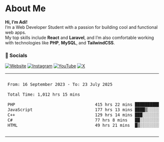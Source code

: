# About Me

**Hi, I’m Adi!**  
I’m a Web Developer Student with a passion for building cool and functional web apps.  
My top skills include **React** and **Laravel**, and I’m also comfortable working with technologies like **PHP**, **MySQL**, and **TailwindCSS**.

### 🔗 Socials

[![Website](https://img.shields.io/badge/Website-Visit-blue?logo=google-chrome&style=flat-square)](https://adisalafudin-com.vercel.app/)
[![Instagram](https://img.shields.io/badge/Instagram-@adi.salafudin-E4405F?logo=instagram&logoColor=white&style=flat-square)](https://instagram.com/adi.salafudin)
[![YouTube](https://img.shields.io/badge/YouTube-Subscribe-FF0000?logo=youtube&logoColor=white&style=flat-square)](https://youtube.com/@adisalafudin)
[![X](https://img.shields.io/badge/X-@telotraash-000000?logo=x&logoColor=white&style=flat-square)](https://x.com/telotraash)

<table border="0">
 <tr>
  <td>
  
 
 <!--START_SECTION:waka-->

```txt
From: 16 September 2023 - To: 23 July 2025

Total Time: 1,012 hrs 15 mins

PHP                                415 hrs 22 mins ██████████░░░░░░░░░░░░░░░   40.60 %
JavaScript                         177 hrs 13 mins ████▒░░░░░░░░░░░░░░░░░░░░   17.32 %
C++                                129 hrs 14 mins ███░░░░░░░░░░░░░░░░░░░░░░   12.63 %
C#                                 77 hrs 8 mins   ██░░░░░░░░░░░░░░░░░░░░░░░   07.54 %
HTML                               49 hrs 21 mins  █▒░░░░░░░░░░░░░░░░░░░░░░░   04.82 %
```

<!--END_SECTION:waka-->
  </td>
    <td>
   <div align="start">
        <a href="https://open.spotify.com/user/dxso20he52f5d4ti73duavf95">
        <img width="200px" src="https://spotify-github-profile.kittinanx.com/api/view.svg?uid=dxso20he52f5d4ti73duavf95&cover_image=true&theme=default&show_offline=false&background_color=121212&interchange=false" alt="Spotify Now Playing">
    </a>
</div> 

  </td>
 </tr>

</table>





